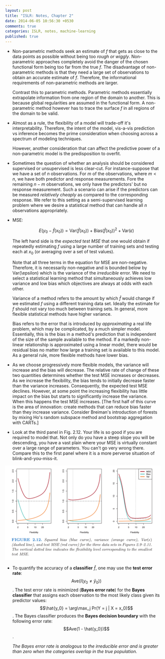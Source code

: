 ```yaml
---
layout: post
title: "ISLR: Notes, Chapter 2"
date: 2014-06-05 10:56:30 +0530
comments: true
categories: ISLR, notes, machine-learning
published: true
---
```


* Non-parametric methods seek an estimate of $f$ that gets as close to the data
  points as possible without being too _rough or wiggly_. Non-parametric
  approaches completely avoid the danger of the chosen functional form being
  too far from the true $f$. The disadvantage of non-parametric methods is that
  they need a large set of observations to obtain an accurate estimate of $f$.
  Therefore, the informational requirements of non-parametric methods are
  larger.

  Contrast this to parametric methods. Parametric methods essentially
  extrapolate information from one region of the domain to another. This is
  because global regularities are assumed in the functional form. A
  non-parametric method however has to trace the surface $f$ in all regions of
  the domain to be valid.

<!--more-->

* Almost as a rule, the flexibility of a model will trade-off it's
  interpretability. Therefore, the intent of the model, vis-a-vis prediction vs
  inference becomes the prime consideration when choosing across a spectrum of
  modeling techniques.

  However, another consideration that can affect the predictive power of a
  non-parametric model is the predisposition to overfit.

* Sometimes the question of whether an analysis should be considered supervised
  or unsupervised is less clear-cut. For instance-suppose that we have a set of
  $n$ observations. For $m$ of the observations, where $m < n$, we have both
  predictor and response measurements. Fore the remaining $n - m$ observations,
  we only have the predictors' but no response measurement. Such a scenario can
  arise if the predictors can be measured _relatively cheaply_ as compared to
  the corresponding response. We refer to this setting as a semi-supervised
  learning problem where we desire a statistical method that can handle all $n$
  observations appropriately.

* MSE:

  $$E(y_0 - \hat{f}(x_0)) = \mathrm{Var}(\hat{f}(x_0)) +
                            \mathrm{Bias}(\hat{f}(x_0)) ^ 2 +
                            \mathrm{Var}(\epsilon)$$

  The left hand side is the _expected test MSE_ that one would obtain if
  repeatedly estimating $f$ using a large number of training sets and testing
  each at $x_0$ (or averaging over a set of test values).

  Note that all three terms in the equation for MSE are non-negative.
  Therefore, it is necessarily non-negative and is bounded below by
  Var(\epsilon) which is the variance of the _irreducible_ error. We need to
  select a statistical learning method that simultaneously achieves low
  variance and low bias which objectives are always at odds with each other.

  Variance of a method refers to the amount by which $\hat{f}$ would change if
  we estimated $f$ using a different training data set. Ideally the estimate
  for $f$ should not vary too much between training sets. In general, more
  flexible statistical methods have higher variance.

  Bias refers to the error that is introduced by _approximating_ a real life
  problem, which may be complicated, by a much simpler model. Essentially, this
  is the bias in a method's prediction that is independent of the size of the
  sample available to the method. If a markedly non-linear relationship is
  approximated using a linear model, there would be residual bias no matter how
  large a training set is available to this model. As a general rule, more
  flexible methods have lower bias.

* As we choose progressively more flexible models, the variance will increase
  and the bias will decrease. The relative rate of change of these two
  quantities determines whether the test MSE increases or decreases. As we
  increase the flexibility, the bias tends to initially decrease faster than
  the variance increases. Consequently, the expected test MSE declines.
  However, at some point the increasing flexibility has little impact on the
  bias but starts to significantly increase the variance. When this happens the
  test MSE increases. [The first half of this curve is the area of innovation:
  create methods that can reduce bias faster than they increase variance.
  Consider Breiman's introduction of forests by mixing Ho's random subspace
  method and bootstrap aggregation with CARTs.]

* Look at the third panel in Fig. 2.12. Your life is so good if you are
  required to model that. Not only do you have a steep slope you will be
  descending, you have a vast plain where your MSE is virtually constant over a
  large range of parameters. You can't go very wrong there. Compare this to the
  first panel where it is a more perverse situation of blink-and-you-miss-it.

![ISLR, Fig. 2.12](../images/islr-fig-2.12.png)

* To quantify the accuracy of a **classifier** $\hat{f}$, one may use the
  **test error rate**: $$\mathrm{Ave}(I(y_0 \ne \hat{y}_0))$$.
  The test error rate is minimized (**Bayes error rate**) for the **Bayes
  classifier** that assigns each observation to the most likely class given its
  predictor values: $$\hat{y_0} = \arg\max_j Pr(Y = j | X = x_0)$$.
  The Bayes classifier produces the **Bayes decision boundary** with the
  following error rate: $$Ave(1 - \hat{y_0})$$.

  _The Bayes error rate is analogous to the irreducible error and is greater
  than zero when the categories overlap in the true population._
